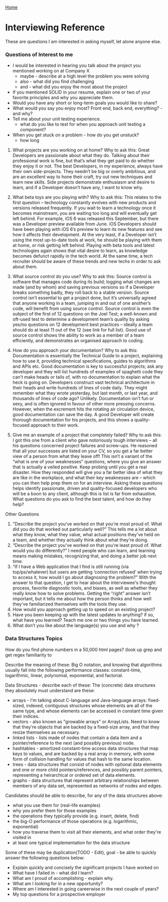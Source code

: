 [Home](../)

# Interviewing Reference

These are questions I am interested in asking myself, let alone anyone else.

### Questions of Interest to me

- I would be interested in hearing you talk about the project you mentioned working on at Company X
  - maybe - describe at a high level the problem you were solving
  - also - what did you find challenging
  - and - what did you enjoy the most about the project
- If you mentioned SOLID in your resume, explain one or two of your favorite principles and why you appreciate them.
- Would you have any short or long-term goals you would like to share?
- What would you say you enjoy most? Front end, back end, everything? - and why?
- Tell me about your unit testing experience.
  - what do you like to test for when you approach unit testing a component?
- When you get stuck on a problem - how do you get unstuck?
  - how long

1. What projects are you working on at home?
   Why to ask this: Great Developers are passionate about what they do. Talking about their professional work is fine, but that’s what they get paid to do whether they enjoy it or not. The best Developers, in my experience, always have their own side-projects. They needn’t be big or overly ambitious, and are an excellent way to hone their craft, try out new techniques and learn new skills. Side projects demonstrate enthusiasm and desire to learn, and if a Developer doesn’t have any, I want to know why.

2. What beta toys are you playing with?
   Why to ask this: This relates to the first question – technology constantly evolves with new products and versions released frequently. If you wait to learn a technology once it becomes mainstream, you are waiting too long and will eventually get left behind. For example, iOS 6 was released this September, but there was a Developer preview available from June. iOS Developers should have been playing with iOS 6’s preview to learn its new features and see how it affects their development.
   At the very least, if a Developer isn’t using the most up-to-date tools at work, he should be playing with them at home, or risk getting left behind. Playing with beta tools and latest technologies again shows that vital desire to learn, as knowledge becomes defunct rapidly in the tech world. At the same time, a tech recruiter should be aware of these trends and new techs in order to ask about them.

3. What source control do you use?
   Why to ask this: Source control is software that manages code during its build; logging what changes are made (and by whom) and saving previous versions so if a Developer breaks something badly, they roll back to a stable version. Source control isn’t essential to get a project done, but it’s universally agreed that anyone working in a team, jumping in and out of one another’s code, will benefit from using source control.
   Source control is even the subject of the first of 12 questions on the Joel Test; a well-known and oft-used test to determine a development team’s quality by asking yes/no questions on 12 development best practices – ideally a team should do at least 11 out of the 12 (see link for full list). Good use of source control shows the ability to work as a member of a team efficiently, and demonstrates an organised approach to coding.

4. How do you approach your documentation?
   Why to ask this: Documentation is essentially the Technical Guide to a project, explaining how to use it, providing technical specifications, guides to algorithms and APIs etc. Good documentation is key to successful projects; ask any developer and they will list hundreds of examples of spaghetti code they can’t make heads or tails of, with no documentation to explain what the heck is going on.
   Developers construct vast technical architecture in their heads and write hundreds of lines of code daily. They might remember what they wrote yesterday, but last month, or last year, and thousands of lines of code ago? Unlikely. Documentation isn’t fun or sexy, and is often ignored in favour of other more pressing concerns. However, when the excrement hits the rotating air circulation device, good documentation can save the day. A good Developer will create thorough documentation for his projects, and this shows a quality-focused approach to their work.

5. Give me an example of a project that completely failed?
   Why to ask this: I got this one from a client who gave notoriously tough interviews – all his questions concerned project failures and screw-ups. He reasoned that all your successes are listed on your CV, so you get a far better view of a person from what they leave off! This isn’t a variant of the “what is one of your weaknesses” questions, where you give an answer that is actually a veiled positive. Keep probing until you get a real disaster. How they responded will give you a far better idea of what they are like in the workplace, and what their key weaknesses are – which you can then help prep them on for an interview.
   Asking these questions helps identify passionate, driven and quality-focused developers who will be a boon to any client, although this is list is far from exhaustive. What questions do you ask to find the best talent, and how do they help?

Other Questions

1. "Describe the project you've worked on that you're most proud of. What did you do that worked out particularly well?”
   This tells me a lot about what they know, what they value, what actual positions they've held on a team, and whether they actually think about what they're doing.
2. “Describe the project you've worked on that you're least proud of. What would you do differently?”
   I need people who can learn, and learning means making mistakes, recognizing that, and doing a better job next time.
3. “If I have a Web application that I find is still running (via top/ps/whatever) but users are getting ‘connection refused’ when trying to access it, how would I go about diagnosing the problem?”
   With the answer to that question, I get to hear about the interviewee's thought process, favorite diagnostic tools, and biases, as well as whether they really know how to solve problems. Getting the “right” answer isn’t important, but it tells me about how the person thinks and how well they've familiarized themselves with the tools they use.
4. How would you approach getting up to speed on an existing project?
5. Have you been keeping up with the latest updates to anything? if so, what have you learned? Teach me one or two things you have learned.
6. What don’t you like about the language(s) you use and why ?

### Data Structures Topics

How do you find phone numbers in a 50,000 html pages? (look up grep and get regex familiarity to

Describe the meaning of these: Big O notation, and knowing that algorithms usually fall into the following performance classes: constant-time, logarithmic, linear, polynomial, exponential, and factorial.

Data Structures - describe each of these:
The (concrete) data structures they absolutely must understand are these:

- arrays - I'm talking about C-language and Java-language arrays: fixed-sized, indexed, contiguous structures whose elements are all of the same type, and whose elements can be accessed in constant time given their indices.
- vectors - also known as "growable arrays" or ArrayLists. Need to know that they're objects that are backed by a fixed-size array, and that they resize themselves as necessary.
- linked lists - lists made of nodes that contain a data item and a pointer/reference to the next (and possibly previous) node.
- hashtables - amortized constant-time access data structures that map keys to values, and are backed by a real array in memory, with some form of collision handling for values that hash to the same location.
- trees - data structures that consist of nodes with optional data elements and one or more child pointers/references, and possibly parent pointers, representing a heirarchical or ordered set of data elements.
- graphs - data structures that represent arbitrary relationships between members of any data set, represented as networks of nodes and edges.

Candidates should be able to describe, for any of the data structures above:

- what you use them for (real-life examples)
- why you prefer them for those examples
- the operations they typically provide (e.g. insert, delete, find)
- the big-O performance of those operations (e.g. logarithmic, exponential)
- how you traverse them to visit all their elements, and what order they're visited in
- at least one typical implementation for the data structure

Some of these may be duplication(TODO - Edit), goal - be able to quickly answer the following questions below:

- Explain quickly and concisely the significant projects I have worked on
- What have I failed in - what did I learn?
- What am I proud of accomplishing - explain why.
- What am I looking for in a new opportunity?
- Where am I interested in going careerwise in the next couple of years?
- My top questions for a prospective employer
